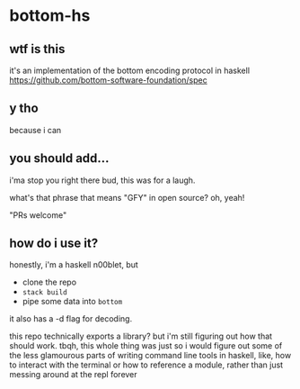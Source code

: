 # bottom-hs

## wtf is this

it's an implementation of the bottom encoding protocol in haskell
https://github.com/bottom-software-foundation/spec

## y tho

because i can

## you should add...

i'ma stop you right there bud, this was for a laugh.

what's that phrase that means "GFY" in open source? oh, yeah!

"PRs welcome"

## how do i use it?

honestly, i'm a haskell n00blet, but

 - clone the repo
 - `stack build`
 - pipe some data into `bottom`

it also has a -d flag for decoding.

this repo technically exports a library? but i'm still figuring out
how that should work. tbqh, this whole thing was just so i would
figure out some of the less glamourous parts of writing command line
tools in haskell, like, how to interact with the terminal or how to
reference a module, rather than just messing around at the repl forever

